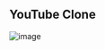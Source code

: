 ## YouTube Clone 

![image](https://github.com/shubhanshurav/My-YouTube/assets/87806305/15885f03-b24e-4604-a15e-6160e9ae0364)
